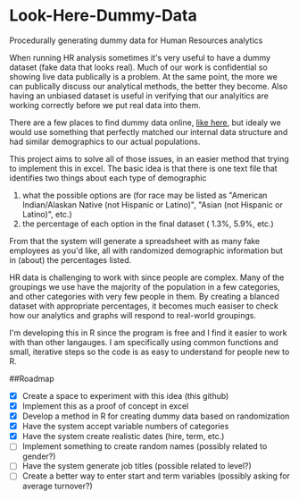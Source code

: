 # Look-Here-Dummy-Data
Procedurally generating dummy data for Human Resources analytics


When running HR analysis sometimes it's very useful to have a dummy dataset (fake data that looks real).  Much of our work is confidential so showing live data publically is a problem.  At the same point, the more we can publically discuss our analytical methods, the better they become.  Also having an unbiased dataset is useful in verifying that our analyitics are working correctly before we put real data into them.

There are a few places to find dummy data online, [like here](https://www.aihr.com/blog/hr-data-sets-people-analytics/), but idealy we would use something that perfectly matched our internal data structure and had similar demographics to our actual populations.

This project aims to solve all of those issues, in an easier method that trying to implement this in excel.  The basic idea is that there is one text file that identifies two things about each type of demographic
1) what the possible options are (for race may be listed as "American Indian/Alaskan Native (not Hispanic or Latino)", "Asian (not Hispanic or Latino)", etc.) 
2) the percentage of each option in the final dataset ( 1.3%, 5.9%, etc.)

From that the system will generate a spreadsheet with as many fake employees as you'd like, all with randomized demographic information but in (about) the percentages listed.

HR data is challenging to work with since people are complex.  Many of the groupings we use have the majority of the population in a few categories, and other categories with very few people in them.  By creating a blanced dataset with appropriate percentages, it becomes much easiser to check how our analytics and graphs will respond to real-world groupings.

I'm developing this in R since the program is free and I find it easier to work with than other langauges.  I am specifically using common functions and small, iterative steps so the code is as easy to understand for people new to R.  

##Roadmap

- [X] Create a space to experiment with this idea (this github)
- [X] Implement this as a proof of concept in excel
- [X] Develop a method in R for creating dummy data based on randomization 
- [X] Have the system accept variable numbers of categories
- [X] Have the system create realistic dates (hire, term, etc.)
- [ ] Implement something to create random names (possibly related to gender?)
- [ ] Have the system generate job titles (possible related to level?)
- [ ] Create a better way to enter start and term variables (possibly asking for average turnover?)

